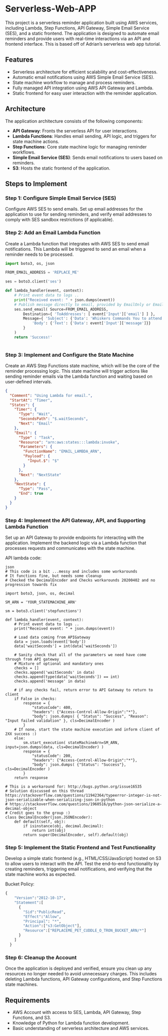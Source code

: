 # Serverless-Web-APP

This project is a serverless reminder application built using AWS services, including Lambda, Step Functions, API Gateway, Simple Email Service (SES), and a static frontend. The application is designed to automate email reminders and provide users with real-time interactions via an API and frontend interface. This is based off of Adrian’s serverless web app tutorial.

## Features

- Serverless architecture for efficient scalability and cost-effectiveness.
- Automatic email notifications using AWS Simple Email Service (SES).
- State machine workflow to manage and process reminders.
- Fully managed API integration using AWS API Gateway and Lambda.
- Static frontend for easy user interaction with the reminder application.

## Architecture

The application architecture consists of the following components:

- **API Gateway**: Fronts the serverless API for user interactions.
- **Lambda Functions**: Handles email sending, API logic, and triggers for state machine actions.
- **Step Functions**: Core state machine logic for managing reminder workflows.
- **Simple Email Service (SES)**: Sends email notifications to users based on reminders.
- **S3**: Hosts the static frontend of the application.

## Steps to Implement

### Step 1: Configure Simple Email Service (SES)

Configure AWS SES to send emails. Set up email addresses for the application to use for sending reminders, and verify email addresses to comply with SES sandbox restrictions (if applicable).

### Step 2: Add an Email Lambda Function

Create a Lambda function that integrates with AWS SES to send email notifications. This Lambda will be triggered to send an email when a reminder needs to be processed.

```python
import boto3, os, json

FROM_EMAIL_ADDRESS = 'REPLACE_ME'

ses = boto3.client('ses')

def lambda_handler(event, context):
    # Print event data to logs .. 
    print("Received event: " + json.dumps(event))
    # Publish message directly to email, provided by EmailOnly or EmailPar TASK
    ses.send_email( Source=FROM_EMAIL_ADDRESS,
        Destination={ 'ToAddresses': [ event['Input']['email'] ] }, 
        Message={ 'Subject': {'Data': 'Whiskers Commands You to attend!'},
            'Body': {'Text': {'Data': event['Input']['message']}}
        }
    )
    return 'Success!'
  
```

### Step 3: Implement and Configure the State Machine

Create an AWS Step Functions state machine, which will be the core of the reminder processing logic. This state machine will trigger actions like sending reminder emails via the Lambda function and waiting based on user-defined intervals.

```json
{
  "Comment": "Using Lambda for email.",
  "StartAt": "Timer",
  "States": {
    "Timer": {
      "Type": "Wait",
      "SecondsPath": "$.waitSeconds",
      "Next": "Email"
    },
    "Email": {
      "Type" : "Task",
      "Resource": "arn:aws:states:::lambda:invoke",
      "Parameters": {
        "FunctionName": "EMAIL_LAMBDA_ARN",
        "Payload": {
          "Input.$": "$"
        }
      },
      "Next": "NextState"
    },
    "NextState": {
      "Type": "Pass",
      "End": true
    }
  }
}
```

### Step 4: Implement the API Gateway, API, and Supporting Lambda Function

Set up an API Gateway to provide endpoints for interacting with the application. Implement the backend logic via a Lambda function that processes requests and communicates with the state machine.

API lambda code: 

```
json
# This code is a bit ...messy and includes some workarounds
# It functions fine, but needs some cleanup
# Checked the DecimalEncoder and Checks workarounds 20200402 and no progression towards fix

import boto3, json, os, decimal

SM_ARN = 'YOUR_STATEMACHINE_ARN'

sm = boto3.client('stepfunctions')

def lambda_handler(event, context):
    # Print event data to logs .. 
    print("Received event: " + json.dumps(event))

    # Load data coming from APIGateway
    data = json.loads(event['body'])
    data['waitSeconds'] = int(data['waitSeconds'])
    
    # Sanity check that all of the parameters we need have come through from API gateway
    # Mixture of optional and mandatory ones
    checks = []
    checks.append('waitSeconds' in data)
    checks.append(type(data['waitSeconds']) == int)
    checks.append('message' in data)

    # if any checks fail, return error to API Gateway to return to client
    if False in checks:
        response = {
            "statusCode": 400,
            "headers": {"Access-Control-Allow-Origin":"*"},
            "body": json.dumps( { "Status": "Success", "Reason": "Input failed validation" }, cls=DecimalEncoder )
        }
    # If none, start the state machine execution and inform client of 2XX success :)
    else: 
        sm.start_execution( stateMachineArn=SM_ARN, input=json.dumps(data, cls=DecimalEncoder) )
        response = {
            "statusCode": 200,
            "headers": {"Access-Control-Allow-Origin":"*"},
            "body": json.dumps( {"Status": "Success"}, cls=DecimalEncoder )
        }
    return response

# This is a workaround for: http://bugs.python.org/issue16535
# Solution discussed on this thread https://stackoverflow.com/questions/11942364/typeerror-integer-is-not-json-serializable-when-serializing-json-in-python
# https://stackoverflow.com/questions/1960516/python-json-serialize-a-decimal-object
# Credit goes to the group :)
class DecimalEncoder(json.JSONEncoder):
    def default(self, obj):
        if isinstance(obj, decimal.Decimal):
            return int(obj)
        return super(DecimalEncoder, self).default(obj)
```

### Step 5: Implement the Static Frontend and Test Functionality

Develop a simple static frontend (e.g., HTML/CSS/JavaScript) hosted on S3 to allow users to interact with the API. Test the end-to-end functionality by creating reminders, triggering email notifications, and verifying that the state machine works as expected.

Bucket Policy: 

```python
{
    "Version":"2012-10-17",
    "Statement":[
      {
        "Sid":"PublicRead",
        "Effect":"Allow",
        "Principal": "*",
        "Action":["s3:GetObject"],
        "Resource":["REPLACEME_PET_CUDDLE_O_TRON_BUCKET_ARN/*"]
      }
    ]
  }

```

### Step 6: Cleanup the Account

Once the application is deployed and verified, ensure you clean up any resources no longer needed to avoid unnecessary charges. This includes deleting Lambda functions, API Gateway configurations, and Step Functions state machines.

## Requirements

- AWS Account with access to SES, Lambda, API Gateway, Step Functions, and S3.
- Knowledge of Python for Lambda function development.
- Basic understanding of serverless architecture and AWS services.
